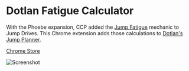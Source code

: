 # Dotlan Fatigue Calculator

With the Phoebe expansion, CCP added the [Jump Fatigue](http://community.eveonline.com/news/dev-blogs/phoebe-travel-change-update/) mechanic to Jump Drives. This Chrome extension adds those calculations to [Dotlan's Jump Planner](http://evemaps.dotlan.net/jump).

[Chrome Store](https://chrome.google.com/webstore/detail/dotlan-fatigue-calculator/bdkcdifeijafbeiifdapccdhlicomelb)

![Screenshot](http://i.imgur.com/F5ex8uf.png)